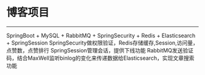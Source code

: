# 博客项目
--- 
  SpringBoot + MySQL + RabbitMQ + SpringSecurity + Redis +  Elasticsearch + SpringSession
  SpringSecurity做权限验证，Redis存储缓存,Session,访问量，点赞数，点赞排行
  SpringSession管理会话，提供下线功能
  RabbitMQ发送验证码，结合MaxWell监听binlog的变化来传递数据给Elasticsearch，实现文章搜索功能

